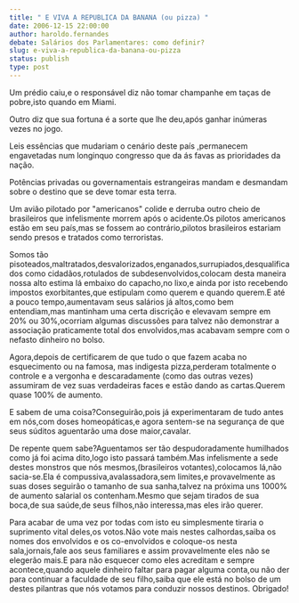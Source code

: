 ```yaml
---
title: " E VIVA A REPUBLICA DA BANANA (ou pizza) "
date: 2006-12-15 22:00:00
author: haroldo.fernandes
debate: Salários dos Parlamentares: como definir?
slug: e-viva-a-republica-da-banana-ou-pizza
status: publish 
type: post
---
```


Um prédio caiu,e o responsável diz não tomar champanhe em taças de pobre,isto quando em Miami.   

Outro diz que sua fortuna é a sorte que lhe deu,após ganhar inúmeras vezes no jogo.  

Leis essências que mudariam o cenário deste país ,permanecem engavetadas num longinquo congresso que da ás favas as prioridades da nação.  

Potências privadas ou governamentais estrangeiras mandam e desmandam sobre o destino que se deve tomar esta terra.  

Um avião pilotado por "americanos" colide e derruba outro cheio de brasileiros que infelismente morrem após o acidente.Os pilotos americanos estão em seu país,mas se fossem ao contrário,pilotos brasileiros estariam sendo presos e tratados como terroristas.  

Somos tão pisoteados,maltratados,desvalorizados,enganados,surrupiados,desqualificados como cidadãos,rotulados de subdesenvolvidos,colocam desta maneira nossa alto estima lá embaixo do capacho,no lixo,e ainda por isto recebendo impostos exorbitantes,que estipulam como querem e quando querem.E até a pouco tempo,aumentavam seus salários já altos,como bem entendiam,mas mantinham uma certa discrição e elevavam sempre em 20% ou 30%,ocorriam algumas discussões para talvez não demonstrar a associação praticamente total dos envolvidos,mas acabavam sempre com o nefasto dinheiro no bolso.  

Agora,depois de certificarem de que tudo o que fazem acaba no esquecimento ou na famosa, mas indigesta pizza,perderam totalmente o controle e a vergonha e descaradamente (como das outras vezes) assumiram de vez suas verdadeiras faces e estão dando as cartas.Querem quase 100% de aumento.  

E sabem de uma coisa?Conseguirão,pois já experimentaram de tudo antes em nós,com doses homeopáticas,e agora sentem-se na segurança de que seus súditos aguentarão uma dose maior,cavalar.  

De repente quem sabe?Aguentamos ser tão despudoradamente humilhados como já foi acima dito,logo isto passará também.Mas infelismente a sede destes monstros que nós mesmos,(brasileiros votantes),colocamos lá,não sacia-se.Ela é compussiva,avalassadora,sem limites,e provavelmente as suas doses seguirão o tamanho de sua sanha,talvez na próxima uns 1000% de aumento salarial os contenham.Mesmo que sejam tirados de sua boca,de sua saúde,de seus filhos,não interessa,mas eles irão querer.  

Para acabar de uma vez por todas com isto eu simplesmente tiraria o suprimento vital deles,os votos.Não vote mais nestes calhordas,saiba os nomes dos envolvidos e os co-envolvidos e coloque-os nesta sala,jornais,fale aos seus familiares e assim provavelmente eles não se elegerão mais.E para não esquecer como eles acreditam e sempre acontece,quando aquele dinheiro faltar para pagar alguma conta,ou não der para continuar a faculdade de seu filho,saiba que ele está no bolso de um destes pilantras que nós votamos para conduzir nossos destinos. Obrigado!  

